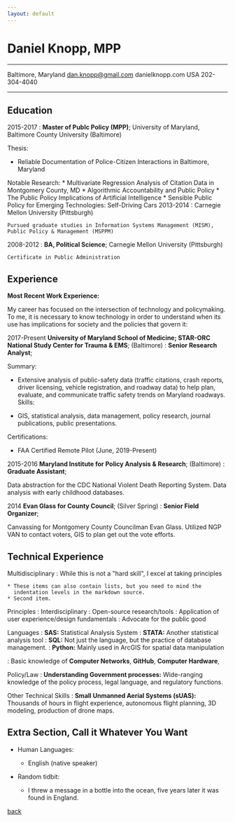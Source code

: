 ```yaml
---
layout: default
---
```


Daniel Knopp, MPP
============

-------------------     ----------------------------
Baltimore, Maryland        dan.knopp@gmail.com
                           danielknopp.com
USA                        202-304-4040
-------------------     ----------------------------

Education
---------

2015-2017
:   **Master of Publc Policy (MPP)**; University of Maryland, Baltimore County University (Baltimore)

Thesis: 
* Reliable Documentation of Police-Citizen Interactions in Baltimore, Maryland

Notable Research:
            * Multivariate Regression Analysis of Citation Data in Montgomery County, MD
            * Algorithmic Accountability and Public Policy
            * The Public Policy Implications of Artificial Intelligence
            * Sensible Public Policy for Emerging Technologies: Self-Driving Cars
2013-2014
:   Carnegie Mellon University (Pittsburgh)

    Pursued graduate studies in Information Systems Management (MISM), Public Policy & Management (MSPPM)
2008-2012
:   **BA, Political Science**; Carnegie Mellon University (Pittsburgh)

    Certificate in Public Administration

Experience
----------

**Most Recent Work Experience:**

My career has focused on the intersection of technology and policymaking. To me, it is necessary to know technology in order to understand when its use has implications for society and the policies that govern it:

2017-Present
**University of Maryland School of Medicine; STAR-ORC National Study Center for Trauma & EMS**; (Baltimore)
:   **Senior Research Analyst**;

Summary:

* Extensive analysis of public-safety data (traffic citations, crash reports, driver licensing, vehicle registration, and roadway data) to help plan, evaluate, and communicate traffic safety trends on Maryland roadways.
Skills:

* GIS, statistical analysis, data management, policy research, journal publications, public presentations.

Certifications:
* FAA Certified Remote Pilot (June, 2019-Present)

2015-2016
**Maryland Institute for Policy Analysis & Research**; (Baltimore)
:   **Graduate Assistant**;

Data abstraction for the CDC National Violent Death Reporting System. Data analysis with early childhood databases.

2014
**Evan Glass for County Council**; (Silver Spring)
:   **Senior Field Organizer**;

Canvassing for Montgomery County Councilman Evan Glass. Utilized NGP VAN to contact voters, GIS to plan get out the vote efforts.

Technical Experience
--------------------

Multidisciplinary
:   While this is not a "hard skill", I excel at taking principles

    * These items can also contain lists, but you need to mind the
      indentation levels in the markdown source.
    * Second item.

Principles
:   Interdisciplinary
:   Open-source research/tools
:   Application of user experience/design fundamentals
:   Advocate for the public good

Languages
:   **SAS:** Statistical Analysis System
:   **STATA:** Another statistical analysis tool
:   **SQL:** Not just the language, but the practice of database management.
:   **Python:** Mainly used in ArcGIS for spatial data manipulation

:   Basic knowledge of **Computer Networks**, **GitHub**, **Computer Hardware**,

Policy/Law
:   **Understanding Government processes:** Wide-ranging knowledge of the policy process, legal language, and regulatory functions.
    
 Other Technical Skills
:   **Small Unmanned Aerial Systems (sUAS):** Thousands of hours in flight experience, autonomous flight planning, 3D modeling, production of drone maps. 


Extra Section, Call it Whatever You Want
----------------------------------------

* Human Languages:

     * English (native speaker)

* Random tidbit:
     * I threw a message in a bottle into the ocean, five years later it was found in England. 


[back](./)
